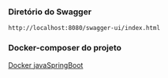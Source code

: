 ### Diretório do Swagger
````
http://localhost:8080/swagger-ui/index.html
````

### Docker-composer do projeto
[Docker javaSpringBoot](https://github.com/FranciscoWallison/docker_db_abc_tech_app_11aojo)

